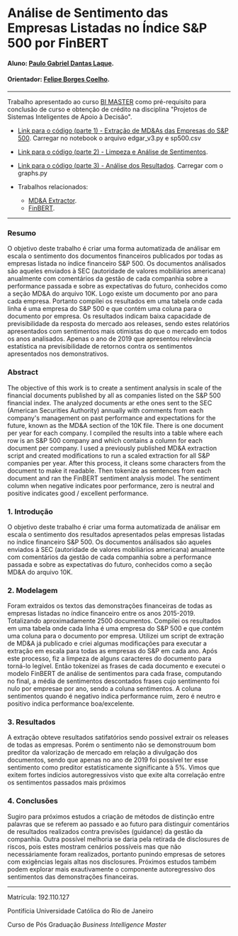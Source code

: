 <!-- antes de enviar a versão final, solicitamos que todos os comentários, colocados para orientação ao aluno, sejam removidos do arquivo -->

# Análise de Sentimento das Empresas Listadas no Índice S&P 500 por FinBERT

#### Aluno: [Paulo Gabriel Dantas Laque](https://github.com/paulolaque).
#### Orientador: [Felipe Borges Coelho](https://github.com/FelipeBorgesC).
---

Trabalho apresentado ao curso [BI MASTER](https://ica.puc-rio.ai/bi-master) como pré-requisito para conclusão de curso e obtenção de crédito na disciplina "Projetos de Sistemas Inteligentes de Apoio à Decisão".

- [Link para o código (parte 1) - Extração de MD&As das Empresas do S&P 500](https://github.com/paulolaque/sp500-mda-finbert-sentiment/blob/main/MD%26A.ipynb). <!-- caso não aplicável, remover esta linha --> 
 Carregar no notebook o arquivo edgar_v3.py e sp500.csv
- [Link para o código (parte 2) - Limpeza e Análise de Sentimentos](https://github.com/paulolaque/sp500-mda-finbert-sentiment/blob/main/Limpeza%20e%20%20An%C3%A1lise%20FinBERT.ipynb). <!-- caso não aplicável, remover esta linha --> 
- [Link para o código (parte 3) - Análise dos Resultados](https://github.com/paulolaque/sp500-mda-finbert-sentiment/blob/main/Regress%C3%A3o_Sentimento.ipynb). <!-- caso não aplicável, remover esta linha --> Carregar com o graphs.py


- Trabalhos relacionados: <!-- caso não aplicável, remover estas linhas -->
    - [MD&A Extractor](https://github.com/tzuhsial/edgar-10k-mda).
    - [FinBERT](https://github.com/yya518/FinBERT).
    

---

### Resumo

<!-- trocar o texto abaixo pelo resumo do trabalho, em português -->

O objetivo deste trabalho é criar uma forma automatizada de análisar em escala o sentimento dos documentos financeiros publicados por todas
as empresas listada no índice financeiro S&P 500. Os documentos análisados são aqueles enviados à SEC (autoridade de valores mobiliários americana) anualmente
com comentários da gestão de cada companhia sobre a performance passada e sobre as expectativas do futuro, conhecidos como a seção MD&A do arquivo 10K. 
Logo existe um documento por ano para cada empresa.
Portanto compilei os resultados em uma tabela onde cada linha é uma empresa do S&P 500 e que contém uma coluna para o documento por empresa. 
Os resultados indicam baixa capacidade de previsibilidade da resposta do mercado aos releases, sendo estes relatórios apresentados com sentimentos mais otimistas do que o mercado em todos os anos analisados. Apenas o ano de 2019 que apresentou relevância estatística na previsibilidade de retornos contra os sentimentos apresentados nos demonstrativos.

### Abstract <!-- Opcional! Caso não aplicável, remover esta seção -->

<!-- trocar o texto abaixo pelo resumo do trabalho, em inglês -->

The objective of this work is to create a sentiment analysis in scale of the financial documents published by all
as companies listed on the S&P 500 financial index. The analyzed documents ar ethe ones sent to the SEC (American Securities Authority) annually
with comments from each company's management on past performance and expectations for the future, known as the MD&A section of the 10K file.
There is one document per year for each company.
I compiled the results into a table where each row is an S&P 500 company and which contains a column for each document per company.
I used a previously published MD&A extraction script and created modifications
to run a scaled extraction for all S&P companies per year. 
After this process, it cleans some characters from the document to make it readable. Then tokenize as sentences from each document and ran the FinBERT sentiment analysis model.
The sentiment column when negative indicates poor performance, zero is neutral and positive indicates good / excellent performance.

### 1. Introdução

O objetivo deste trabalho é criar uma forma automatizada de análisar em escala o sentimento dos resultados apresentados pelas empresas listadas no índice financeiro S&P 500. Os documentos análisados são aqueles enviados à SEC (autoridade de valores mobiliários americana) anualmente
com comentários da gestão de cada companhia sobre a performance passada e sobre as expectativas do futuro, conhecidos como a seção MD&A do arquivo 10K. 


### 2. Modelagem

Foram extraidos os textos das demonstrações financeiras de todas as empresas listadas no índice financeiro entre os anos 2015-2019. Totalizando aproximadamente 2500 documentos.
Compilei os resultados em uma tabela onde cada linha é uma empresa do S&P 500 e que contém uma coluna para o documento por empresa. 
Utilizei um script de extração de MD&A já publicado e criei algumas modificações
para executar a extração em escala para todas as empresas do S&P em cada ano. Após este processo, fiz a limpeza de alguns caracteres do documento para torná-lo legível.
Então tokenizei as frases de cada documento e executei o modelo FinBERT de análise de sentimentos para cada frase, computando no final, a média de sentimentos descontados frases cujo sentimento foi nulo por empresae por ano, sendo a coluna sentimentos.
A coluna sentimentos quando é negativo indica performance ruim, zero é neutro e positivo indica performance boa/excelente.

### 3. Resultados

A extração obteve resultados satifatórios sendo possivel extrair os releases de todas as empresas. Porém o sentimento não se demonstrouum bom preditor da valorização de mercado em relação a divulgação dos documentos, sendo que apenas no ano de 2019 foi possível ter esse sentimento como preditor estatísticamente significante à 5%. Vimos que exitem fortes indicios autoregressivos visto que exite alta correlação entre os sentimentos passados mais próximos

### 4. Conclusões

Sugiro para próximos estudos a criação de métodos de distinção entre palavras que se referem ao passado e ao futuro para distinguir comentários de resultados realizados contra previsões (guidance) da gestão da companhia. Outra possível melhoria se daria pela retirada de disclosures de riscos, pois estes mostram cenários possíveis mas que não necessáriamente foram realizados, portanto punindo empresas de setores com exigências legais altas nos disclosures. Próximos estudos também podem explorar mais exautivamente o componente autoregressivo dos sentimentos das demonstrações financeiras.

---

Matrícula: 192.110.127

Pontifícia Universidade Católica do Rio de Janeiro

Curso de Pós Graduação *Business Intelligence Master*
